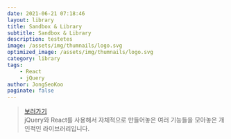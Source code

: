 ```yaml
---
date: 2021-06-21 07:18:46
layout: library
title: Sandbox & Library
subtitle: Sandbox & Library
description: testetes
image: /assets/img/thumnails/logo.svg
optimized_image: /assets/img/thumnails/logo.svg
category: library
tags:
    - React
    - jQuery
author: JongSeoKoo
paginate: false
---
```


> <a href="/react-pages/" target="_blank">보러가기</a>  
> jQuery와 React를 사용해서 자체적으로 만들어놓은 여러 기능들을 모아놓은 개인적인 라이브러리입니다.



